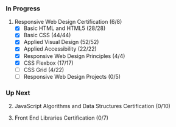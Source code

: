 ### In Progress

1. Responsive Web Design Certification (6/8)
   - [x] Basic HTML and HTML5 (28/28)
   - [x] Basic CSS (44/44)
   - [x] Applied Visual Design (52/52)
   - [x] Applied Accessibility (22/22)
   - [x] Responsive Web Design Principles (4/4)
   - [x] CSS Flexbox (17/17)
   - [ ] CSS Grid (4/22)
   - [ ] Responsive Web Design Projects (0/5)

### Up Next

2. JavaScript Algorithms and Data Structures Certification (0/10)

3. Front End Libraries Certification (0/7)